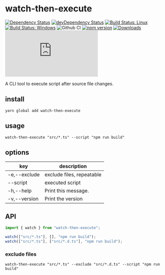 # watch-then-execute

[![Dependency Status](https://david-dm.org/plantain-00/watch-then-execute.svg)](https://david-dm.org/plantain-00/watch-then-execute)
[![devDependency Status](https://david-dm.org/plantain-00/watch-then-execute/dev-status.svg)](https://david-dm.org/plantain-00/watch-then-execute#info=devDependencies)
[![Build Status: Linux](https://travis-ci.org/plantain-00/watch-then-execute.svg?branch=master)](https://travis-ci.org/plantain-00/watch-then-execute)
[![Build Status: Windows](https://ci.appveyor.com/api/projects/status/github/plantain-00/watch-then-execute?branch=master&svg=true)](https://ci.appveyor.com/project/plantain-00/watch-then-execute/branch/master)
![Github CI](https://github.com/plantain-00/watch-then-execute/workflows/Github%20CI/badge.svg)
[![npm version](https://badge.fury.io/js/watch-then-execute.svg)](https://badge.fury.io/js/watch-then-execute)
[![Downloads](https://img.shields.io/npm/dm/watch-then-execute.svg)](https://www.npmjs.com/package/watch-then-execute)
[![type-coverage](https://img.shields.io/badge/dynamic/json.svg?label=type-coverage&prefix=%E2%89%A5&suffix=%&query=$.typeCoverage.atLeast&uri=https%3A%2F%2Fraw.githubusercontent.com%2Fplantain-00%2Fwatch-then-execute%2Fmaster%2Fpackage.json)](https://github.com/plantain-00/watch-then-execute)

A CLI tool to execute script after source file changes.

## install

`yarn global add watch-then-execute`

## usage

`watch-then-execute "src/*.ts" --script "npm run build"`

## options

key | description
--- | ---
-e,--exclude | exclude files, repeatable
--script | executed script
-h,--help | Print this message.
-v,--version | Print the version

## API

```ts
import { watch } from "watch-then-execute";

watch(["src/*.ts"], [], "npm run build");
watch(["src/*.ts"], ["src/*.d.ts"], "npm run build");
```

### exclude files

`watch-then-execute "src/*.ts" --exclude "src/*.d.ts" --script "npm run build"`

